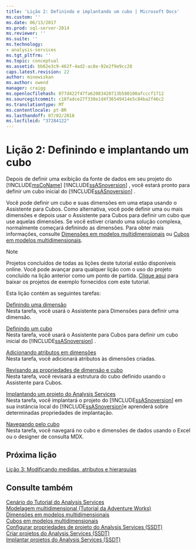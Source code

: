 ```yaml
---
title: 'Lição 2: Definindo e implantando um cubo | Microsoft Docs'
ms.custom: ''
ms.date: 06/13/2017
ms.prod: sql-server-2014
ms.reviewer: ''
ms.suite: ''
ms.technology:
- analysis-services
ms.tgt_pltfrm: ''
ms.topic: conceptual
ms.assetid: bb62e3c9-462f-4ad2-ac8e-92e2f9e9cc28
caps.latest.revision: 22
author: minewiskan
ms.author: owend
manager: craigg
ms.openlocfilehash: 077d422f47fa62083420713b580100afcccf1712
ms.sourcegitcommit: c18fadce27f330e1d4f36549414e5c84ba2f46c2
ms.translationtype: MT
ms.contentlocale: pt-BR
ms.lasthandoff: 07/02/2018
ms.locfileid: "37284122"
---
```

# <a name="lesson-2-defining-and-deploying-a-cube"></a>Lição 2: Definindo e implantando um cubo
  Depois de definir uma exibição da fonte de dados em seu projeto do [!INCLUDE[msCoName](../includes/msconame-md.md)] [!INCLUDE[ssASnoversion](../includes/ssasnoversion-md.md)] , você estará pronto para definir um cubo inicial do [!INCLUDE[ssASnoversion](../includes/ssasnoversion-md.md)] .  
  
 Você pode definir um cubo e suas dimensões em uma etapa usando o Assistente para Cubos. Como alternativa, você pode definir uma ou mais dimensões e depois usar o Assistente para Cubos para definir um cubo que use aquelas dimensões. Se você estiver criando uma solução complexa, normalmente começará definindo as dimensões. Para obter mais informações, consulte [Dimensões em modelos multidimensionais](multidimensional-models/dimensions-in-multidimensional-models.md) ou [Cubos em modelos multidimensionais](multidimensional-models/cubes-in-multidimensional-models.md).  
  
> [!NOTE]  
>  Projetos concluídos de todas as lições deste tutorial estão disponíveis online. Você pode avançar para qualquer lição com o uso do projeto concluído na lição anterior como um ponto de partida. [Clique aqui](http://go.microsoft.com/fwlink/?LinkID=221866) para baixar os projetos de exemplo fornecidos com este tutorial.  
  
 Esta lição contém as seguintes tarefas:  
  
 [Definindo uma dimensão](lesson-2-1-defining-a-dimension.md)  
 Nesta tarefa, você usará o Assistente para Dimensões para definir uma dimensão.  
  
 [Definindo um cubo](lesson-2-2-defining-a-cube.md)  
 Nesta tarefa, você usará o Assistente para Cubos para definir um cubo inicial do [!INCLUDE[ssASnoversion](../includes/ssasnoversion-md.md)] .  
  
 [Adicionando atributos em dimensões](lesson-2-3-adding-attributes-to-dimensions.md)  
 Nesta tarefa, você adicionará atributos às dimensões criadas.  
  
 [Revisando as propriedades de dimensão e cubo](lesson-2-4-reviewing-cube-and-dimension-properties.md)  
 Nesta tarefa, você revisará a estrutura do cubo definido usando o Assistente para Cubos.  
  
 [Implantando um projeto do Analysis Services](lesson-2-5-deploying-an-analysis-services-project.md)  
 Nesta tarefa, você implantará o projeto do [!INCLUDE[ssASnoversion](../includes/ssasnoversion-md.md)] em sua instância local do [!INCLUDE[ssASnoversion](../includes/ssasnoversion-md.md)]e aprenderá sobre determinadas propriedades de implantação.  
  
 [Navegando pelo cubo](lesson-2-6-browsing-the-cube.md)  
 Nesta tarefa, você navegará no cubo e dimensões de dados usando o Excel ou o designer de consulta MDX.  
  
## <a name="next-lesson"></a>Próxima lição  
 [Lição 3: Modificando medidas, atributos e hierarquias](lesson-3-modifying-measures-attributes-and-hierarchies.md)  
  
## <a name="see-also"></a>Consulte também  
 [Cenário do Tutorial do Analysis Services](analysis-services-tutorial-scenario.md)   
 [Modelagem multidimensional &#40;Tutorial da Adventure Works&#41;](multidimensional-modeling-adventure-works-tutorial.md)   
 [Dimensões em modelos multidimensionais](multidimensional-models/dimensions-in-multidimensional-models.md)   
 [Cubos em modelos multidimensionais](multidimensional-models/cubes-in-multidimensional-models.md)   
 [Configurar propriedades de projeto do Analysis Services &#40;SSDT&#41;](multidimensional-models/configure-analysis-services-project-properties-ssdt.md)   
 [Criar projetos do Analysis Services &#40;SSDT&#41;](multidimensional-models/build-analysis-services-projects-ssdt.md)   
 [Implantar projetos do Analysis Services &#40;SSDT&#41;](multidimensional-models/deploy-analysis-services-projects-ssdt.md)  
  
  
